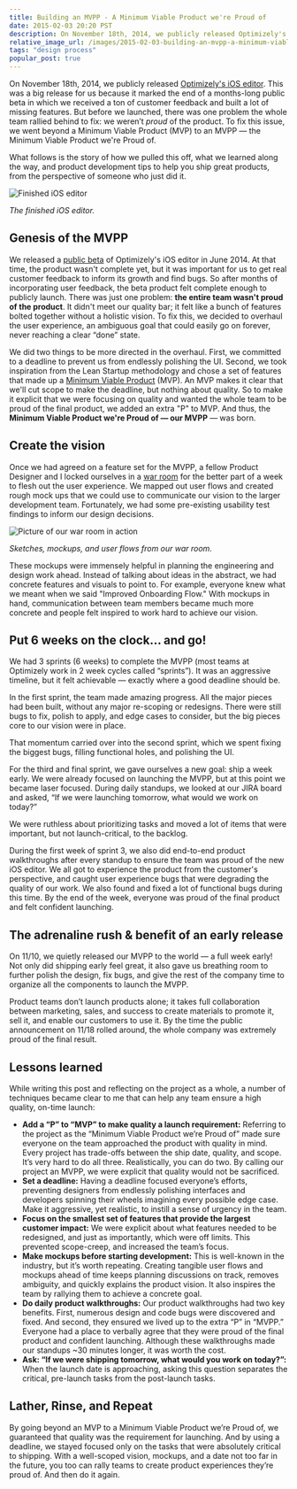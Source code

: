 ```yaml
---
title: Building an MVPP - A Minimum Viable Product we're Proud of
date: 2015-02-03 20:20 PST
description: On November 18th, 2014, we publicly released Optimizely's iOS editor. This was a big release for us because it marked the end of a months-long public beta in which we received a ton of customer feedback and built a lot of missing features.
relative_image_url: /images/2015-02-03-building-an-mvpp-a-minimum-viable-product-we-re-proud-of/1-finished-editor.png
tags: "design process"
popular_post: true
---
```


On November 18th, 2014, we publicly released [Optimizely's iOS editor](https://www.optimizely.com/mobile). This was a big release for us because it marked the end of a months-long public beta in which we received a ton of customer feedback and built a lot of missing features. But before we launched, there was one problem the whole team rallied behind to fix: we weren’t *proud* of the product. To fix this issue, we went beyond a Minimum Viable Product (MVP) to an MVPP — the Minimum Viable Product we're Proud of.

What follows is the story of how we pulled this off, what we learned along the way, and product development tips to help you ship great products, from the perspective of someone who just did it.

![Finished iOS editor](http://jlzych.com/images/2015-02-03-building-an-mvpp-a-minimum-viable-product-we-re-proud-of/1-finished-editor.png)

*The finished iOS editor.*

## Genesis of the MVPP

We released a [public beta](http://blog.optimizely.com/2014/06/16/optimizely-for-ios-now-available-in-public-beta/) of Optimizely's iOS editor in June 2014. At that time, the product wasn't complete yet, but it was important for us to get real customer feedback to inform its growth and find bugs. So after months of incorporating user feedback, the beta product felt complete enough to publicly launch. There was just one problem: **the entire team wasn't proud of the product**. It didn't meet our quality bar; it felt like a bunch of features bolted together without a holistic vision. To fix this, we decided to overhaul the user experience, an ambiguous goal that could easily go on forever, never reaching a clear “done” state.

We did two things to be more directed in the overhaul. First, we committed to a deadline to prevent us from endlessly polishing the UI. Second, we took inspiration from the Lean Startup methodology and chose a set of features that made up a [Minimum Viable Product](http://theleanstartup.com/principles) (MVP). An MVP makes it clear that we'll cut scope to make the deadline, but nothing about quality. So to make it explicit that we were focusing on quality and wanted the whole team to be proud of the final product, we added an extra "P" to MVP. And thus, the **Minimum Viable Product we're Proud of — our MVPP** — was born.

## Create the vision

Once we had agreed on a feature set for the MVPP, a fellow Product Designer and I locked ourselves in a [war room](http://www.fastcodesign.com/3028471/google-ventures-your-design-team-needs-a-war-room-heres-how-to-set-one-up) for the better part of a week to flesh out the user experience. We mapped out user flows and created rough mock ups that we could use to communicate our vision to the larger development team. Fortunately, we had some pre-existing usability test findings to inform our design decisions.

![Picture of our war room in action](http://jlzych.com/images/2015-02-03-building-an-mvpp-a-minimum-viable-product-we-re-proud-of/2-war-room.jpg)

*Sketches, mockups, and user flows from our war room.*

These mockups were immensely helpful in planning the engineering and design work ahead. Instead of talking about ideas in the abstract, we had concrete features and visuals to point to. For example, everyone knew what we meant when we said "Improved Onboarding Flow." With mockups in hand, communication between team members became much more concrete and people felt inspired to work hard to achieve our vision.

## Put 6 weeks on the clock… and go!

We had 3 sprints (6 weeks) to complete the MVPP (most teams at Optimizely work in 2 week cycles called “sprints”). It was an aggressive timeline, but it felt achievable — exactly where a good deadline should be.

In the first sprint, the team made amazing progress. All the major pieces had been built, without any major re-scoping or redesigns. There were still bugs to fix, polish to apply, and edge cases to consider, but the big pieces core to our vision were in place.

That momentum carried over into the second sprint, which we spent fixing the biggest bugs, filling functional holes, and polishing the UI.

For the third and final sprint, we gave ourselves a new goal: ship a week early. We were already focused on launching the MVPP, but at this point we became laser focused. During daily standups, we looked at our JIRA board and asked, “If we were launching tomorrow, what would we work on today?”

We were ruthless about prioritizing tasks and moved a lot of items that were important, but not launch-critical, to the backlog.

During the first week of sprint 3, we also did end-to-end product walkthroughs after every standup to ensure the team was proud of the new iOS editor. We all got to experience the product from the customer's perspective, and caught user experience bugs that were degrading the quality of our work. We also found and fixed a lot of functional bugs during this time. By the end of the week, everyone was proud of the final product and felt confident launching.

## The adrenaline rush & benefit of an early release

On 11/10, we quietly released our MVPP to the world — a full week early! Not only did shipping early feel great, it also gave us breathing room to further polish the design, fix bugs, and give the rest of the company time to organize all the components to launch the MVPP.

Product teams don’t launch products alone; it takes full collaboration between marketing, sales, and success to create materials to promote it, sell it, and enable our customers to use it. By the time the public announcement on 11/18 rolled around, the whole company was extremely proud of the final result.

## Lessons learned

While writing this post and reflecting on the project as a whole, a number of techniques became clear to me that can help any team ensure a high quality, on-time launch:

- **Add a “P” to “MVP” to make quality a launch requirement:** Referring to the project as the “Minimum Viable Product we’re Proud of” made sure everyone on the team approached the product with quality in mind. Every project has trade-offs between the ship date, quality, and scope. It’s very hard to do all three. Realistically, you can do two. By calling our project an MVPP, we were explicit that quality would not be sacrificed.
- **Set a deadline:** Having a deadline focused everyone’s efforts, preventing designers from endlessly polishing interfaces and developers spinning their wheels imagining every possible edge case. Make it aggressive, yet realistic, to instill a sense of urgency in the team.
- **Focus on the smallest set of features that provide the largest customer impact:** We were explicit about what features needed to be redesigned, and just as importantly, which were off limits. This prevented scope-creep, and increased the team’s focus.
- **Make mockups before starting development:** This is well-known in the industry, but it’s worth repeating. Creating tangible user flows and mockups ahead of time keeps planning discussions on track, removes ambiguity, and quickly explains the product vision. It also inspires the team by rallying them to achieve a concrete goal.
- **Do daily product walkthroughs:** Our product walkthroughs had two key benefits. First, numerous design and code bugs were discovered and fixed. And second, they ensured we lived up to the extra “P” in “MVPP.” Everyone had a place to verbally agree that they were proud of the final product and confident launching. Although these walkthroughs made our standups ~30 minutes longer, it was worth the cost.
- **Ask: “If we were shipping tomorrow, what would you work on today?”:** When the launch date is approaching, asking this question separates the critical, pre-launch tasks from the post-launch tasks.

## Lather, Rinse, and Repeat

By going beyond an MVP to a Minimum Viable Product we’re Proud of, we guaranteed that quality was the requirement for launching. And by using a deadline, we stayed focused only on the tasks that were absolutely critical to shipping. With a well-scoped vision, mockups, and a date not too far in the future, you too can rally teams to create product experiences they’re proud of. And then do it again.
